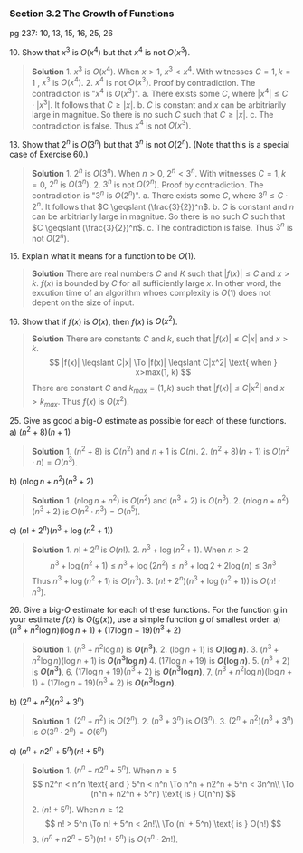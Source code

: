 ### Section 3.2 The Growth of Functions
pg 237: 10, 13, 15, 16, 25, 26

10\. Show that $x^3$ is $O(x^4)$ but that $x^4$ is not $O(x^3)$.
>**Solution**
1\. $x^3$ is $O(x^4)$. When $x>1$, $x^3 < x^4$. With witnesses $C=1, k=1$ , $x^3$ is $O(x^4)$.
2\. $x^4$ is not $O(x^3)$. Proof by contradiction. The contradiction is "$x^4$ is $O(x^3)$".
a. There exists some $C$, where $|x^4| \leqslant C\cdot |x^3|$. It follows that $C \geqslant |x|$.
b. $C$ is constant and $x$ can be arbitriarily large in magnitue. So there is no such $C$ such that $C \geqslant |x|$.
c. The contradiction is false. Thus $x^4$ is not $O(x^3)$.

13\. Show that $2^n$ is $O(3^n)$ but that $3^n$ is not $O(2^n)$. (Note that this is a special case of Exercise 60.)
>**Solution**
1\. $2^n$ is $O(3^n)$. When $n>0$, $2^n < 3^n$. With witnesses $C=1, k=0$, $2^n$ is $O(3^n)$.
2\. $3^n$ is not $O(2^n)$. Proof by contradiction. The contradiction is "$3^n$ is $O(2^n)$".
a. There exists some $C$, where $3^n \leqslant C\cdot 2^n$. It follows that $C \geqslant (\frac{3}{2})^n$.
b. $C$ is constant and $n$ can be arbitriarily large in magnitue. So there is no such $C$ such that $C \geqslant (\frac{3}{2})^n$.
c. The contradiction is false. Thus $3^n$ is not $O(2^n)$.

15\. Explain what it means for a function to be $O(1)$.
>**Solution**
There are real numbers $C$ and $K$ such that $|f(x)| \leqslant C$ and $x>k$. $f(x)$ is bounded by $C$ for all sufficiently large $x$. In other word, the excution time of an algorithm whoes complexity is $O(1)$  does not depent on the size of input.

16\. Show that if $f(x)$ is $O(x)$, then $f(x)$ is $O(x^2)$.
>**Solution**
There are constants $C$ and $k$, such that $|f(x)| \leqslant C|x|$ and $x>k$.
$$
|f(x)| \leqslant C|x| \To |f(x)| \leqslant C|x^2| \text{ when } x>max(1, k)
$$
There are constant $C$ and $k_{max}=(1, k)$ such that $|f(x)| \leqslant C|x^2|$ and $x>k_{max}$. Thus $f(x)$ is $O(x^2)$.

25\. Give as good a big-$O$ estimate as possible for each of these functions.
a) $(n^2 + 8)(n + 1)$
>**Solution**
1\. $(n^2 + 8)$ is $O(n^2)$ and $n + 1$ is $O(n)$.
2\. $(n^2 + 8)(n + 1)$ is $O(n^2 \cdot n) = O(n^3)$.

b) $(n\log n + n^2)(n^3 + 2)$
>**Solution**
1\. $(n\log n + n^2)$ is $O(n^2)$ and $(n^3 + 2)$ is $O(n^3)$.
2\. $(n\log n + n^2)(n^3 + 2)$ is $O(n^2 \cdot n^3) = O(n^5)$.

<!-- pagebreak -->
c) $(n! + 2^n)(n^3 + \log(n^2 + 1))$
>**Solution**
1\. $n! + 2^n$ is $O(n!)$.
2\. $n^3 + \log(n^2 + 1)$. When $n>2$
$$
n^3 + \log(n^2 + 1) \leqslant n^3 + \log(2n^2) \leqslant n^3 + \log 2 + 2\log(n) \leqslant 3n^3
$$
Thus $n^3 + \log(n^2 + 1)$ is $O(n^3)$.
3\. $(n! + 2^n)(n^3 + \log(n^2 + 1))$ is $O(n! \cdot n^3)$.

26\. Give a big-$O$ estimate for each of these functions. For the function g in your estimate $f(x)$ is $O(g(x))$, use a simple function $g$ of smallest order.
a) $(n^3+n^2\log n)(\log n+1) + (17 \log n+19)(n^3+2)$
>**Solution**
1\. $(n^3+n^2\log n)$ is **$O(n^3)$**.
2\. $(\log n+1)$ is **$O(\log n)$**.
3\. $(n^3+n^2\log n)(\log n+1)$ is **$O(n^3 \log n)$**
4\. $(17 \log n+19)$ is **$O(\log n)$**.
5\. $(n^3+2)$ is **$O(n^3)$**.
6\. $(17 \log n+19)(n^3+2)$ is **$O(n^3 \log n)$**.
7\. $(n^3+n^2\log n)(\log n+1) + (17 \log n+19)(n^3+2)$ is **$O(n^3 \log n)$**.

b) $(2^n + n^2)(n^3 + 3^n)$
>**Solution**
1\. $(2^n + n^2)$ is $O(2^n)$.
2\. $(n^3 + 3^n)$ is $O(3^n)$.
3\. $(2^n + n^2)(n^3 + 3^n)$ is $O(3^n \cdot 2^n) = O(6^n)$

c) $(n^n + n2^n + 5^n)(n! + 5^n)$
>**Solution**
1\. $(n^n + n2^n + 5^n)$. When $n \geqslant 5$
$$
n2^n < n^n \text{ and } 5^n < n^n \To n^n + n2^n + 5^n < 3n^n\\
\To (n^n + n2^n + 5^n) \text{ is } O(n^n)
$$
2\. $(n! + 5^n)$. When $n \geqslant 12$
$$
n! > 5^n \To n! + 5^n < 2n!\\
\To (n! + 5^n) \text{ is } O(n!)
$$
3\. $(n^n + n2^n + 5^n)(n! + 5^n)$ is $O(n^n \cdot 2n!)$.
